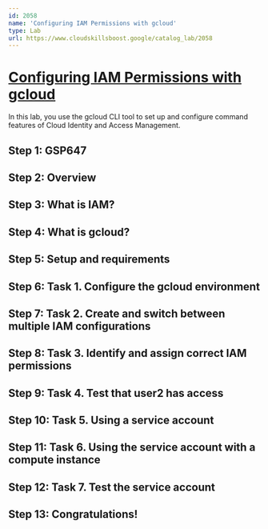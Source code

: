 ```yaml
---
id: 2058
name: 'Configuring IAM Permissions with gcloud'
type: Lab
url: https://www.cloudskillsboost.google/catalog_lab/2058
---
```


# [Configuring IAM Permissions with gcloud](https://www.cloudskillsboost.google/catalog_lab/2058)

In this lab, you use the gcloud CLI tool to set up and configure command features of Cloud Identity and Access Management.

## Step 1: GSP647

## Step 2: Overview

## Step 3: What is IAM?

## Step 4: What is gcloud?

## Step 5: Setup and requirements

## Step 6: Task 1. Configure the gcloud environment

## Step 7: Task 2. Create and switch between multiple IAM configurations

## Step 8: Task 3. Identify and assign correct IAM permissions

## Step 9: Task 4. Test that user2 has access

## Step 10: Task 5. Using a service account

## Step 11: Task 6. Using the service account with a compute instance

## Step 12: Task 7. Test the service account

## Step 13: Congratulations!
